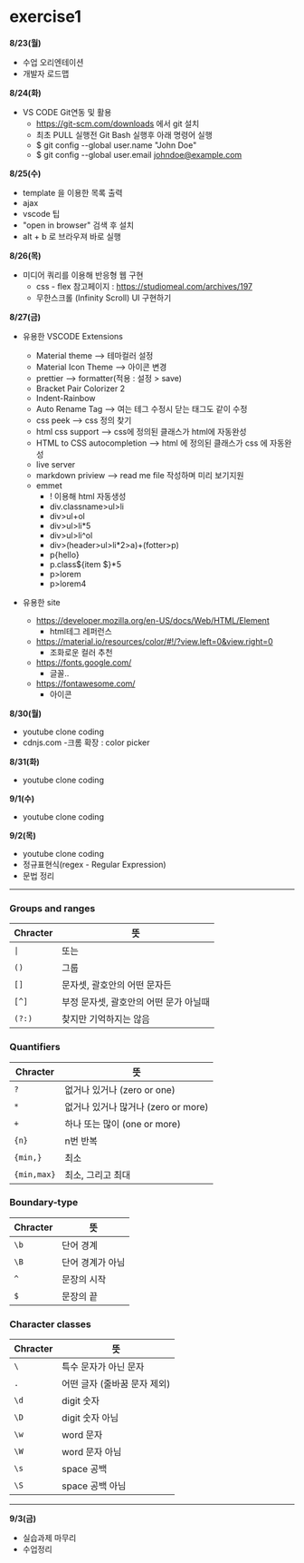 # exercise1

**8/23(월)**
- 수업 오리엔테이션
- 개발자 로드맵

**8/24(화)**
- VS CODE Git연동 및 활용
  - https://git-scm.com/downloads 에서 git 설치
  -  최초 PULL 실행전 Git Bash 실행후 아래 명령어 실행
  -  $ git config --global user.name "John Doe"
  -  $ git config --global user.email johndoe@example.com

**8/25(수)**
- template 을 이용한 목록 출력
- ajax
-  vscode 팁
  -  "open in browser" 검색 후 설치
  -  alt + b 로 브라우져 바로 실행

**8/26(목)**
- 미디어 쿼리를 이용해 반응형 웹 구현
  - css - flex 참고페이지 : https://studiomeal.com/archives/197
  - 무한스크롤 (Infinity Scroll) UI 구현하기

**8/27(금)**
- 유용한 VSCODE  Extensions
  - Material theme --> 테마컬러 설정
  - Material Icon Theme --> 아이콘 변경
  - prettier --> formatter(적용 : 설정 > save)
  - Bracket Pair Colorizer 2
  - Indent-Rainbow
  - Auto Rename Tag --> 여는 테그 수정시 닫는 태그도 같이 수정
  - css peek --> css 정의 찾기
  - html css support -->  css에 정의된 클래스가 html에 자동완성
  - HTML to CSS autocompletion --> html 에 정의된 클래스가 css 에 자동완성
  - live server
  - markdown priview --> read me file 작성하며 미리 보기지원
  - emmet
    - ! 이용해 html 자동생성
    - div.classname>ul>li
    - div>ul+ol
    - div>ul>li*5
    - div>ul>li^ol
    - div>(header>ul>li*2>a)+(fotter>p)
    - p{hello}
    - p.class${item $}*5
    - p>lorem
    - p>lorem4

- 유용한 site
  - https://developer.mozilla.org/en-US/docs/Web/HTML/Element
    - html테그 레퍼런스
  - https://material.io/resources/color/#!/?view.left=0&view.right=0
    - 조화로운 컬러 추천
  - https://fonts.google.com/
    - 글꼴..
  - https://fontawesome.com/
    - 아이콘


**8/30(월)**
- youtube clone coding
 - cdnjs.com
 -크롬 확장 : color picker

**8/31(화)**
- youtube clone coding

**9/1(수)**
- youtube clone coding

**9/2(목)**
- youtube clone coding
- 정규표현식(regex - Regular Expression)
-  문법 정리
___
### Groups and ranges

| Chracter | 뜻                                     |
| -------- | -------------------------------------- |
| `\|`     | 또는                                   |
| `()`     | 그룹                                   |
| `[]`     | 문자셋, 괄호안의 어떤 문자든           |
| `[^]`    | 부정 문자셋, 괄호안의 어떤 문가 아닐때 |
| `(?:)`   | 찾지만 기억하지는 않음                 |

### Quantifiers

| Chracter    | 뜻                                  |
| ----------- | ----------------------------------- |
| `?`         | 없거나 있거나 (zero or one)         |
| `*`         | 없거나 있거나 많거나 (zero or more) |
| `+`         | 하나 또는 많이 (one or more)        |
| `{n}`       | n번 반복                            |
| `{min,}`    | 최소                                |
| `{min,max}` | 최소, 그리고 최대                   |

### Boundary-type

| Chracter | 뜻               |
| -------- | ---------------- |
| `\b`     | 단어 경계        |
| `\B`     | 단어 경계가 아님 |
| `^`      | 문장의 시작      |
| `$`      | 문장의 끝        |

### Character classes

| Chracter | 뜻                           |
| -------- | ---------------------------- |
| `\`      | 특수 문자가 아닌 문자        |
| `.`      | 어떤 글자 (줄바꿈 문자 제외) |
| `\d`     | digit 숫자                   |
| `\D`     | digit 숫자 아님              |
| `\w`     | word 문자                    |
| `\W`     | word 문자 아님               |
| `\s`     | space 공백                   |
| `\S`     | space 공백 아님              |
___

**9/3(금)**
- 실습과제 마무리
- 수업정리






